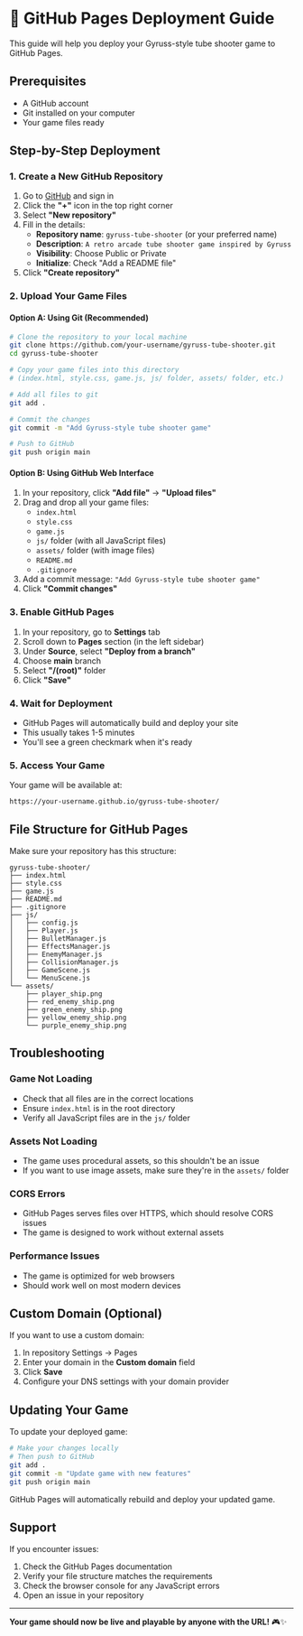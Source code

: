 # 🚀 GitHub Pages Deployment Guide

This guide will help you deploy your Gyruss-style tube shooter game to GitHub Pages.

## Prerequisites

- A GitHub account
- Git installed on your computer
- Your game files ready

## Step-by-Step Deployment

### 1. Create a New GitHub Repository

1. Go to [GitHub](https://github.com) and sign in
2. Click the **"+"** icon in the top right corner
3. Select **"New repository"**
4. Fill in the details:
   - **Repository name**: `gyruss-tube-shooter` (or your preferred name)
   - **Description**: `A retro arcade tube shooter game inspired by Gyruss`
   - **Visibility**: Choose Public or Private
   - **Initialize**: Check "Add a README file"
5. Click **"Create repository"**

### 2. Upload Your Game Files

#### Option A: Using Git (Recommended)

```bash
# Clone the repository to your local machine
git clone https://github.com/your-username/gyruss-tube-shooter.git
cd gyruss-tube-shooter

# Copy your game files into this directory
# (index.html, style.css, game.js, js/ folder, assets/ folder, etc.)

# Add all files to git
git add .

# Commit the changes
git commit -m "Add Gyruss-style tube shooter game"

# Push to GitHub
git push origin main
```

#### Option B: Using GitHub Web Interface

1. In your repository, click **"Add file"** → **"Upload files"**
2. Drag and drop all your game files:
   - `index.html`
   - `style.css`
   - `game.js`
   - `js/` folder (with all JavaScript files)
   - `assets/` folder (with image files)
   - `README.md`
   - `.gitignore`
3. Add a commit message: `"Add Gyruss-style tube shooter game"`
4. Click **"Commit changes"**

### 3. Enable GitHub Pages

1. In your repository, go to **Settings** tab
2. Scroll down to **Pages** section (in the left sidebar)
3. Under **Source**, select **"Deploy from a branch"**
4. Choose **main** branch
5. Select **"/(root)"** folder
6. Click **"Save"**

### 4. Wait for Deployment

- GitHub Pages will automatically build and deploy your site
- This usually takes 1-5 minutes
- You'll see a green checkmark when it's ready

### 5. Access Your Game

Your game will be available at:
```
https://your-username.github.io/gyruss-tube-shooter/
```

## File Structure for GitHub Pages

Make sure your repository has this structure:
```
gyruss-tube-shooter/
├── index.html
├── style.css
├── game.js
├── README.md
├── .gitignore
├── js/
│   ├── config.js
│   ├── Player.js
│   ├── BulletManager.js
│   ├── EffectsManager.js
│   ├── EnemyManager.js
│   ├── CollisionManager.js
│   ├── GameScene.js
│   └── MenuScene.js
└── assets/
    ├── player_ship.png
    ├── red_enemy_ship.png
    ├── green_enemy_ship.png
    ├── yellow_enemy_ship.png
    └── purple_enemy_ship.png
```

## Troubleshooting

### Game Not Loading
- Check that all files are in the correct locations
- Ensure `index.html` is in the root directory
- Verify all JavaScript files are in the `js/` folder

### Assets Not Loading
- The game uses procedural assets, so this shouldn't be an issue
- If you want to use image assets, make sure they're in the `assets/` folder

### CORS Errors
- GitHub Pages serves files over HTTPS, which should resolve CORS issues
- The game is designed to work without external assets

### Performance Issues
- The game is optimized for web browsers
- Should work well on most modern devices

## Custom Domain (Optional)

If you want to use a custom domain:

1. In repository Settings → Pages
2. Enter your domain in the **Custom domain** field
3. Click **Save**
4. Configure your DNS settings with your domain provider

## Updating Your Game

To update your deployed game:

```bash
# Make your changes locally
# Then push to GitHub
git add .
git commit -m "Update game with new features"
git push origin main
```

GitHub Pages will automatically rebuild and deploy your updated game.

## Support

If you encounter issues:
1. Check the GitHub Pages documentation
2. Verify your file structure matches the requirements
3. Check the browser console for any JavaScript errors
4. Open an issue in your repository

---

**Your game should now be live and playable by anyone with the URL!** 🎮✨ 